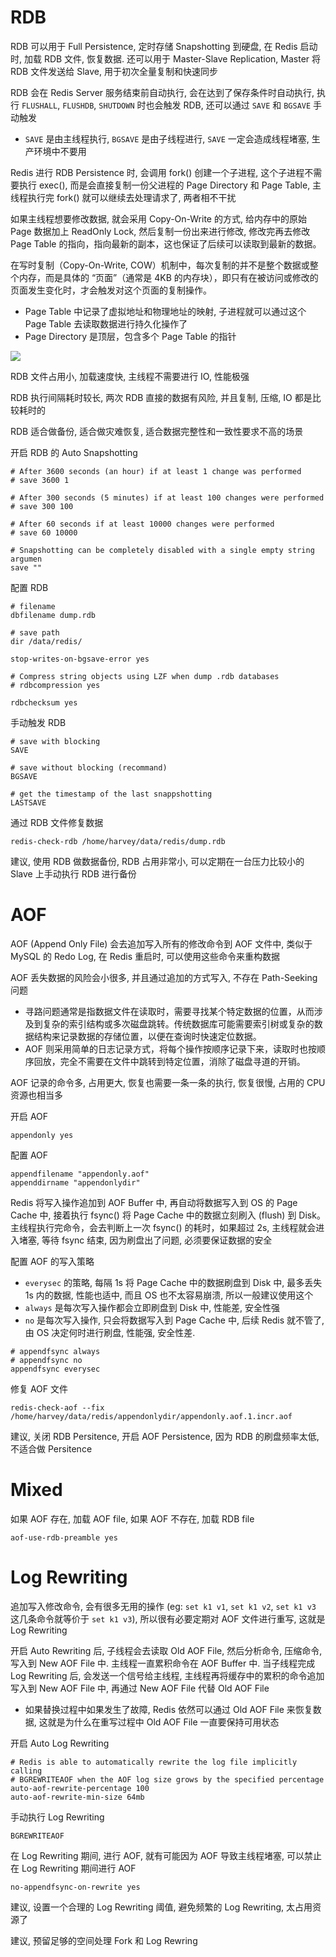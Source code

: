 # RDB

RDB 可以用于 Full Persistence, 定时存储 Snapshotting 到硬盘, 在 Redis 启动时, 加载 RDB 文件, 恢复数据. 还可以用于 Master-Slave Replication, Master 将 RDB 文件发送给 Slave, 用于初次全量复制和快速同步

RDB 会在 Redis Server 服务结束前自动执行, 会在达到了保存条件时自动执行, 执行 `FLUSHALL`, `FLUSHDB`, `SHUTDOWN` 时也会触发 RDB, 还可以通过 `SAVE` 和 `BGSAVE` 手动触发

- `SAVE` 是由主线程执行, `BGSAVE` 是由子线程进行, `SAVE` 一定会造成线程堵塞, 生产环境中不要用

Redis 进行 RDB Persistence 时, 会调用 fork() 创建一个子进程, 这个子进程不需要执行 exec(), 而是会直接复制一份父进程的 Page Directory 和 Page Table, 主线程执行完 fork() 就可以继续去处理请求了, 两者相不干扰

如果主线程想要修改数据, 就会采用 Copy-On-Write 的方式, 给内存中的原始 Page 数据加上 ReadOnly Lock, 然后复制一份出来进行修改, 修改完再去修改 Page Table 的指向，指向最新的副本，这也保证了后续可以读取到最新的数据。

在写时复制（Copy-On-Write, COW）机制中，每次复制的并不是整个数据或整个内存，而是具体的 “页面”（通常是 4KB 的内存块），即只有在被访问或修改的页面发生变化时，才会触发对这个页面的复制操作。

- Page Table 中记录了虚拟地址和物理地址的映射, 子进程就可以通过这个 Page Table 去读取数据进行持久化操作了
- Page Directory 是顶层，包含多个 Page Table 的指针


![](https://note-sun.oss-cn-shanghai.aliyuncs.com/image/202401021948769.png)

RDB 文件占用小, 加载速度快, 主线程不需要进行 IO, 性能极强

RDB 执行间隔耗时较长, 两次 RDB 直接的数据有风险, 并且复制, 压缩, IO 都是比较耗时的

RDB 适合做备份, 适合做灾难恢复, 适合数据完整性和一致性要求不高的场景

开启 RDB 的 Auto Snapshotting

```
# After 3600 seconds (an hour) if at least 1 change was performed
# save 3600 1

# After 300 seconds (5 minutes) if at least 100 changes were performed
# save 300 100

# After 60 seconds if at least 10000 changes were performed
# save 60 10000

# Snapshotting can be completely disabled with a single empty string argumen
save "" 
```

配置 RDB

```
# filename
dbfilename dump.rdb

# save path
dir /data/redis/

stop-writes-on-bgsave-error yes

# Compress string objects using LZF when dump .rdb databases
# rdbcompression yes

rdbchecksum yes 
```

手动触发 RDB

```
# save with blocking
SAVE

# save without blocking (recommand)
BGSAVE

# get the timestamp of the last snappshotting
LASTSAVE
```

通过 RDB 文件修复数据

```shell
redis-check-rdb /home/harvey/data/redis/dump.rdb
```

建议, 使用 RDB 做数据备份, RDB 占用非常小, 可以定期在一台压力比较小的 Slave 上手动执行 RDB 进行备份

# AOF

AOF (Append Only File) 会去追加写入所有的修改命令到 AOF 文件中, 类似于 MySQL 的 Redo Log, 在 Redis 重启时, 可以使用这些命令来重构数据

AOF 丢失数据的风险会小很多, 并且通过追加的方式写入, 不存在 Path-Seeking 问题

- 寻路问题通常是指数据文件在读取时，需要寻找某个特定数据的位置，从而涉及到复杂的索引结构或多次磁盘跳转。传统数据库可能需要索引树或复杂的数据结构来记录数据的存储位置，以便在查询时快速定位数据。
- AOF 则采用简单的日志记录方式，将每个操作按顺序记录下来，读取时也按顺序回放，完全不需要在文件中跳转到特定位置，消除了磁盘寻道的开销。

AOF 记录的命令多, 占用更大, 恢复也需要一条一条的执行, 恢复很慢, 占用的 CPU 资源也相当多

开启 AOF

```shell
appendonly yes
```

配置 AOF

```shell
appendfilename "appendonly.aof"
appenddirname "appendonlydir"
```

Redis 将写入操作追加到 AOF Buffer 中, 再自动将数据写入到 OS 的 Page Cache 中, 接着执行 fsync() 将 Page Cache 中的数据立刻刷入 (flush) 到 Disk。主线程执行完命令，会去判断上一次 fsync() 的耗时，如果超过 2s, 主线程就会进入堵塞, 等待 fsync 结束, 因为刷盘出了问题, 必须要保证数据的安全

配置 AOF 的写入策略

- `everysec` 的策略, 每隔 1s 将 Page Cache 中的数据刷盘到 Disk 中, 最多丢失 1s 内的数据, 性能也适中, 而且 OS 也不太容易崩溃, 所以一般建议使用这个
- `always` 是每次写入操作都会立即刷盘到 Disk 中, 性能差, 安全性强
- `no` 是每次写入操作, 只会将数据写入到 Page Cache 中, 后续 Redis 就不管了, 由 OS 决定何时进行刷盘, 性能强, 安全性差.

```shell
# appendfsync always
# appendfsync no
appendfsync everysec
```

修复 AOF 文件

```shell
redis-check-aof --fix /home/harvey/data/redis/appendonlydir/appendonly.aof.1.incr.aof
```

建议, 关闭 RDB Persitence, 开启 AOF Persistence, 因为 RDB 的刷盘频率太低, 不适合做 Persitence

# Mixed

如果 AOF 存在, 加载 AOF file, 如果 AOF 不存在, 加载 RDB file

```shell
aof-use-rdb-preamble yes
```

# Log Rewriting

追加写入修改命令, 会有很多无用的操作 (eg: `set k1 v1`, `set k1 v2`, `set k1 v3 ` 这几条命令就等价于 `set k1 v3`), 所以很有必要定期对 AOF 文件进行重写, 这就是 Log Rewriting

开启 Auto Rewriting 后, 子线程会去读取 Old AOF File, 然后分析命令, 压缩命令, 写入到 New AOF File 中. 主线程一直累积命令在 AOF Buffer 中. 当子线程完成 Log Rewriting 后, 会发送一个信号给主线程, 主线程再将缓存中的累积的命令追加写入到 New AOF File 中, 再通过 New AOF File 代替 Old AOF File

- 如果替换过程中如果发生了故障, Redis 依然可以通过 Old AOF File 来恢复数据, 这就是为什么在重写过程中 Old AOF File 一直要保持可用状态

开启 Auto Log Rewriting

```shell
# Redis is able to automatically rewrite the log file implicitly calling
# BGREWRITEAOF when the AOF log size grows by the specified percentage
auto-aof-rewrite-percentage 100
auto-aof-rewrite-min-size 64mb
```

手动执行 Log Rewriting

```shell
BGREWRITEAOF
```

在 Log Rewriting 期间, 进行 AOF, 就有可能因为 AOF 导致主线程堵塞, 可以禁止在 Log Rewriting 期间进行 AOF

```shell
no-appendfsync-on-rewrite yes
```

建议, 设置一个合理的 Log Rewriting 阈值, 避免频繁的 Log Rewriting, 太占用资源了

建议, 预留足够的空间处理 Fork 和 Log Rewring